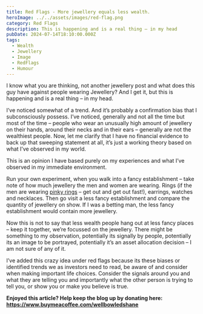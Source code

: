 ```yaml
---
title: Red Flags - More jewellery equals less wealth.
heroImage: ../../assets/images/red-flag.png
category: Red Flags
description: This is happening and is a real thing – in my head
pubDate: 2024-07-14T18:10:00.000Z
tags:
  - Wealth
  - Jewellery
  - Image
  - RedFlags
  - Humour
---
```

I know what you are thinking, not another jewellery post and what does this guy have against people wearing Jewellery? And I get it, but this is happening and is a real thing – in my head. 

I’ve noticed somewhat of a trend. And it’s probably a confirmation bias that I subconsciously possess. I’ve noticed, generally and not all the time but most of the time – people who wear an unusually high amount of jewellery on their hands, around their necks and in their ears – generally are not the wealthiest people. Now, let me clarify that I have no financial evidence to back up that sweeping statement at all, it’s just a working theory based on what I’ve observed in my world. 

This is an opinion I have based purely on my experiences and what I’ve observed in my immediate environment. 

Run your own experiment, when you walk into a fancy establishment – take note of how much jewellery the men and women are wearing. Rings (if the men are wearing [pinky rings](https://wellbowledshane.com.au/post/red-flags-never-trust-a-man-who-wears-a-pinky-ring/)  – get out and get out fast!), earrings, watches and necklaces. Then go visit a less fancy establishment and compare the quantity of jewellery on show.  If I was a betting man, the less fancy establishment would contain more jewellery. 

Now this is not to say that less wealth people hang out at less fancy places – keep it together, we’re focussed on the jewellery. There might be something to my observation, potentially its signally by people, potentially its an image to be portrayed, potentially it’s an asset allocation decision – I am not sure of any of it. 

I’ve added this crazy idea under red flags because its these biases or identified trends we as investors need to read, be aware of and consider when making important life choices. Consider the signals around you and what they are telling you and importantly what the other person is trying to tell you, or show you or make you believe is true.

**Enjoyed this article? Help keep the blog up by donating here: https://www.buymeacoffee.com/wellbowledshane**
